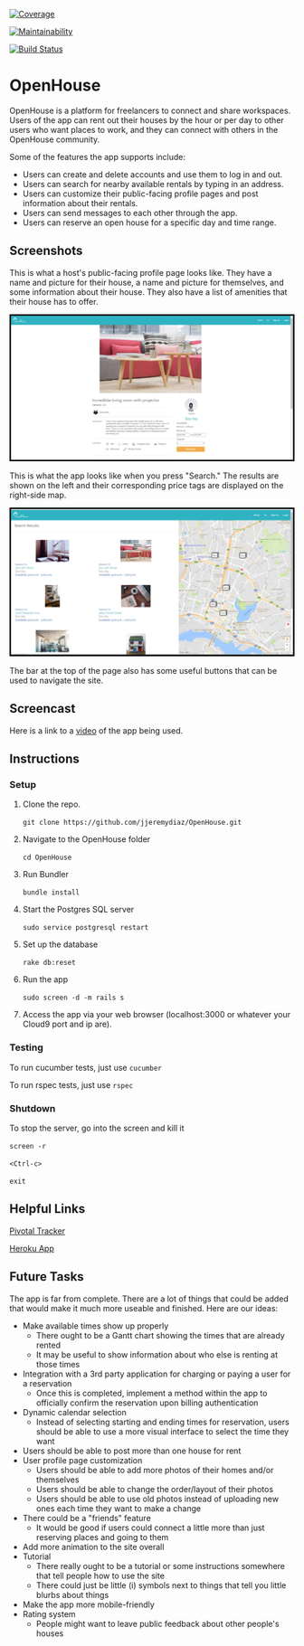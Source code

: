[![Coverage](https://codeclimate.com/github/jjeremydiaz/OpenHouse/badges/coverage.svg)](https://codeclimate.com/github/jjeremydiaz/OpenHouse/coverage)

[![Maintainability](https://api.codeclimate.com/v1/badges/3bccb3728ff552747b0c/maintainability)](https://codeclimate.com/github/jjeremydiaz/OpenHouse/maintainability)

[![Build Status](https://travis-ci.org/jjeremydiaz/OpenHouse.svg?branch=master)](https://travis-ci.org/jjeremydiaz/OpenHouse)

# OpenHouse
OpenHouse is a platform for freelancers to connect and share workspaces. Users of the app can rent out their houses by the hour or per day to other users who want places to work, and they can connect with others in the OpenHouse community.

Some of the features the app supports include:
* Users can create and delete accounts and use them to log in and out.
* Users can search for nearby available rentals by typing in an address.
* Users can customize their public-facing profile pages and post information about their rentals.
* Users can send messages to each other through the app.
* Users can reserve an open house for a specific day and time range.

## Screenshots

This is what a host's public-facing profile page looks like. They have a name and picture for their house, a name and picture for themselves, and some information about their house. They also have a list of amenities that their house has to offer.

![Profile Page Image](app/assets/images/screenshot_for_readme_user_profile.png?raw=true "Profile Page")

This is what the app looks like when you press "Search." The results are shown on the left and their corresponding price tags are displayed on the right-side map.

![Search Page Image](app/assets/images/screenshot_for_readme_search.png?raw=true "Search Page")

The bar at the top of the page also has some useful buttons that can be used to navigate the site.

## Screencast

Here is a link to a [video][3] of the app being used.

## Instructions

### Setup

1. Clone the repo.

    `git clone https://github.com/jjeremydiaz/OpenHouse.git`
    
2. Navigate to the OpenHouse folder

    `cd OpenHouse`

2. Run Bundler

    `bundle install`

3. Start the Postgres SQL server

    `sudo service postgresql restart`

4. Set up the database

    `rake db:reset`

5. Run the app

    `sudo screen -d -m rails s`

6. Access the app via your web browser (localhost:3000 or whatever your Cloud9 port and ip are).

### Testing

To run cucumber tests, just use `cucumber`

To run rspec tests, just use `rspec`

### Shutdown

To stop the server, go into the screen and kill it

`screen -r`

`<Ctrl-c>`

`exit`

## Helpful Links
[Pivotal Tracker][1]

[Heroku App][2]

## Future Tasks

The app is far from complete. There are a lot of things that could be added that would make it much more useable and finished. Here are our ideas:

* Make available times show up properly
    * There ought to be a Gantt chart showing the times that are already rented
    * It may be useful to show information about who else is renting at those times
* Integration with a 3rd party application for charging or paying a user for a reservation
    * Once this is completed, implement a method within the app to officially confirm the reservation upon billing authentication
* Dynamic calendar selection
    * Instead of selecting starting and ending times for reservation, users should be able to use a more visual interface to select the time they want
* Users should be able to post more than one house for rent
* User profile page customization
    * Users should be able to add more photos of their homes and/or themselves
    * Users should be able to change the order/layout of their photos
    * Users should be able to use old photos instead of uploading new ones each time they want to make a change
* There could be a "friends" feature
    * It would be good if users could connect a little more than just reserving places and going to them
* Add more animation to the site overall
* Tutorial
    * There really ought to be a tutorial or some instructions somewhere that tell people how to use the site
    * There could just be little (i) symbols next to things that tell you little blurbs about things
* Make the app more mobile-friendly
* Rating system
    * People might want to leave public feedback about other people's houses

[3]: https://www.google.com/
[2]: http://openhouse-1.herokuapp.com/
[1]: https://www.pivotaltracker.com/n/projects/2117895

